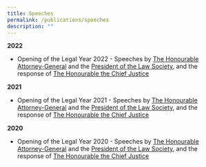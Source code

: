 ```yaml
---
title: Speeches
permalink: /publications/speeches
description: ""
---
```

**2022**
* Opening of the Legal Year 2022 - Speeches by [The Honourable Attorney-General](/files/Speeches/oly-2022--speech-by-the-attorney-generale653d4f7efd449cdb8569e0d8ec467d7.pdf) and the [President of the Law Society](/files/Speeches/oly-2022--address-of-the-president-of-the-law-society3ea5dd0d89e144d3baeaf2f0684e4861.pdf), and the response of [The Honourable the Chief Justice](/files/Speeches/oly-2022---response-by-chief-justice.pdf)

**2021**
* Opening of the Legal Year 2021 - Speeches by [The Honourable Attorney-General](/files/Speeches/oly-2021--speech-by-the-attorney-general.pdf) and the [President of the Law Society](/files/Speeches/oly-2021--address-of-the-president-of-the-law-society.pdf), and the response of [The Honourable the Chief Justice](/files/Speeches/oly-2021--address-of-the-honourable-the-chief-justice-sundaresh-menon.pdf)

**2020**
* Opening of the Legal Year 2020 - Speeches by [The Honourable Attorney-General](/files/Speeches/oly-2020---speech-by-attorney-general.pdf) and the [President of the Law Society](/files/Speeches/oly-2020---president-law-society.pdf), and the response of [The Honourable the Chief Justice](/files/Speeches/oly-2020---response-by-chief-justice.pdf)